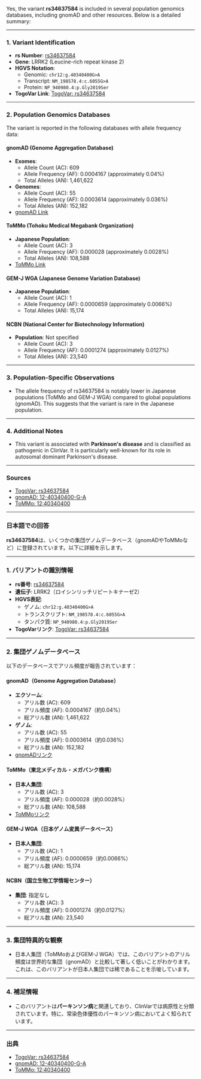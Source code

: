 Yes, the variant **rs34637584** is included in several population genomics databases, including gnomAD and other resources. Below is a detailed summary:

---

### 1. **Variant Identification**
- **rs Number**: [rs34637584](https://identifiers.org/dbsnp/rs34637584)
- **Gene**: LRRK2 (Leucine-rich repeat kinase 2)
- **HGVS Notation**:
  - Genomic: `chr12:g.40340400G>A`
  - Transcript: `NM_198578.4:c.6055G>A`
  - Protein: `NP_940980.4:p.Gly2019Ser`
- **TogoVar Link**: [TogoVar: rs34637584](https://togovar.org/variant/tgv45580587)

---

### 2. **Population Genomics Databases**
The variant is reported in the following databases with allele frequency data:

#### **gnomAD (Genome Aggregation Database)**
- **Exomes**:
  - Allele Count (AC): 609
  - Allele Frequency (AF): 0.0004167 (approximately 0.04%)
  - Total Alleles (AN): 1,461,622
- **Genomes**:
  - Allele Count (AC): 55
  - Allele Frequency (AF): 0.0003614 (approximately 0.036%)
  - Total Alleles (AN): 152,182
- [gnomAD Link](https://gnomad.broadinstitute.org/variant/12-40340400-G-A?dataset=gnomad_r4)

#### **ToMMo (Tohoku Medical Megabank Organization)**
- **Japanese Population**:
  - Allele Count (AC): 3
  - Allele Frequency (AF): 0.000028 (approximately 0.0028%)
  - Total Alleles (AN): 108,588
- [ToMMo Link](https://jmorp.megabank.tohoku.ac.jp/search?query=12%3A40340400)

#### **GEM-J WGA (Japanese Genome Variation Database)**
- **Japanese Population**:
  - Allele Count (AC): 1
  - Allele Frequency (AF): 0.0000659 (approximately 0.0066%)
  - Total Alleles (AN): 15,174

#### **NCBN (National Center for Biotechnology Information)**
- **Population**: Not specified
  - Allele Count (AC): 3
  - Allele Frequency (AF): 0.0001274 (approximately 0.0127%)
  - Total Alleles (AN): 23,540

---

### 3. **Population-Specific Observations**
- The allele frequency of rs34637584 is notably lower in Japanese populations (ToMMo and GEM-J WGA) compared to global populations (gnomAD). This suggests that the variant is rare in the Japanese population.

---

### 4. **Additional Notes**
- This variant is associated with **Parkinson's disease** and is classified as pathogenic in ClinVar. It is particularly well-known for its role in autosomal dominant Parkinson's disease.

---

### Sources
- [TogoVar: rs34637584](https://togovar.org/variant/tgv45580587)
- [gnomAD: 12-40340400-G-A](https://gnomad.broadinstitute.org/variant/12-40340400-G-A?dataset=gnomad_r4)
- [ToMMo: 12:40340400](https://jmorp.megabank.tohoku.ac.jp/search?query=12%3A40340400)

---

### 日本語での回答

**rs34637584**は、いくつかの集団ゲノムデータベース（gnomADやToMMoなど）に登録されています。以下に詳細を示します。

---

### 1. **バリアントの識別情報**
- **rs番号**: [rs34637584](https://identifiers.org/dbsnp/rs34637584)
- **遺伝子**: LRRK2（ロイシンリッチリピートキナーゼ2）
- **HGVS表記**:
  - ゲノム: `chr12:g.40340400G>A`
  - トランスクリプト: `NM_198578.4:c.6055G>A`
  - タンパク質: `NP_940980.4:p.Gly2019Ser`
- **TogoVarリンク**: [TogoVar: rs34637584](https://togovar.org/variant/tgv45580587)

---

### 2. **集団ゲノムデータベース**
以下のデータベースでアリル頻度が報告されています：

#### **gnomAD（Genome Aggregation Database）**
- **エクソーム**:
  - アリル数 (AC): 609
  - アリル頻度 (AF): 0.0004167（約0.04%）
  - 総アリル数 (AN): 1,461,622
- **ゲノム**:
  - アリル数 (AC): 55
  - アリル頻度 (AF): 0.0003614（約0.036%）
  - 総アリル数 (AN): 152,182
- [gnomADリンク](https://gnomad.broadinstitute.org/variant/12-40340400-G-A?dataset=gnomad_r4)

#### **ToMMo（東北メディカル・メガバンク機構）**
- **日本人集団**:
  - アリル数 (AC): 3
  - アリル頻度 (AF): 0.000028（約0.0028%）
  - 総アリル数 (AN): 108,588
- [ToMMoリンク](https://jmorp.megabank.tohoku.ac.jp/search?query=12%3A40340400)

#### **GEM-J WGA（日本ゲノム変異データベース）**
- **日本人集団**:
  - アリル数 (AC): 1
  - アリル頻度 (AF): 0.0000659（約0.0066%）
  - 総アリル数 (AN): 15,174

#### **NCBN（国立生物工学情報センター）**
- **集団**: 指定なし
  - アリル数 (AC): 3
  - アリル頻度 (AF): 0.0001274（約0.0127%）
  - 総アリル数 (AN): 23,540

---

### 3. **集団特異的な観察**
- 日本人集団（ToMMoおよびGEM-J WGA）では、このバリアントのアリル頻度は世界的な集団（gnomAD）と比較して著しく低いことがわかります。これは、このバリアントが日本人集団では稀であることを示唆しています。

---

### 4. **補足情報**
- このバリアントは**パーキンソン病**と関連しており、ClinVarでは病原性と分類されています。特に、常染色体優性のパーキンソン病においてよく知られています。

---

### 出典
- [TogoVar: rs34637584](https://togovar.org/variant/tgv45580587)
- [gnomAD: 12-40340400-G-A](https://gnomad.broadinstitute.org/variant/12-40340400-G-A?dataset=gnomad_r4)
- [ToMMo: 12:40340400](https://jmorp.megabank.tohoku.ac.jp/search?query=12%3A40340400)